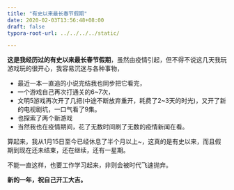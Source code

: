 ```yaml
---
title: "有史以来最长春节假期"
date: 2020-02-03T13:56:48+08:00
draft: false
typora-root-url: ../../../../static/

---
```


**这是我经历过的有史以来最长春节假期**，虽然由疫情引起，但不得不说这几天我玩游戏玩的很开心，我容易沉迷与各种事物，

- 最近一本一直追的小说完结我也同步把它看完，
- 一个游戏自己再次打通关的6~7次，
- 文明5游戏再次开了几把(中途不断放弃重开，耗费了2~3天的时光)，又开了新的电视剧坑，一口气看了9集。
- 也探索了两个新游戏
- 当然我也在疫情期间，花了无数时间刷了无数的疫情新闻在看。

 

算起来，我从1月15日至今已经休息了半个月以上~，这真的是有史以来，而且假期到现在还未结束，还在继续，还有一星期。

 

不能一直这样，也要工作学习起来，非则会被时代飞速抛弃。

**新的一年，祝自己开工大吉。**